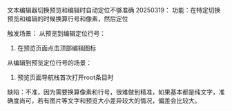 文本编辑器切换预览和编辑时自动定位不够准确 20250319：
功能：在特定切换预览和编辑的时候换算行号和像素，然后定位

触发场景：
从预览到编辑定位行号： 
1. 在预览页面点击顶部编辑图标

从编辑到预览定位行号的场景：
1. 预览页面导航栈首次打开root条目时

缺陷：不准，因为需要换算像素和行号，很难做到精准，如果基本都是纯文字，准确度尚可，若有图片等文字和预览大小差异较大的情况，偏差会比较大。
